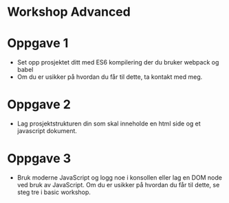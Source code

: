 # Workshop Advanced

# Oppgave 1 

- Set opp prosjektet ditt med ES6 kompilering der du bruker webpack og babel
- Om du er usikker på hvordan du får til dette, ta kontakt med meg.

# Oppgave 2 

- Lag prosjektstrukturen din som skal inneholde en html side og et javascript dokument.

# Oppgave 3

- Bruk moderne JavaScript og logg noe i konsollen eller lag en DOM node ved bruk av JavaScript. Om du er usikker på hvordan du får til dette, se steg tre i basic workshop.


